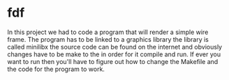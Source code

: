 # fdf
In this project we had to code a program that will render a simple wire frame.
The program has to be linked to a graphics library the library is called minilibx the source code can be found on the internet and obviously changes have to be make to the in order for it compile and run. If ever you want to run then you'll have to figure out how to change the Makefile and the code for the program to work.
